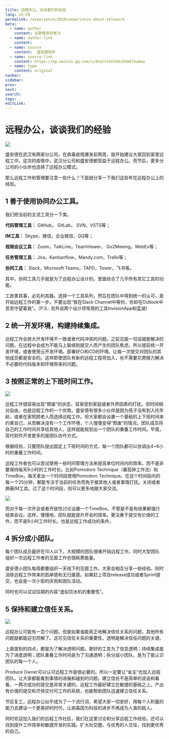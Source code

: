 ```yaml
---
title: 远程办公，谈谈我们的经验
lang: zh-CN
permalink: /experience/2020/experience-about-telework
meta:
  - name: author
    content: 北欧程序员老马
  - name: author-link
    content: 
  - name: source
    content:  盛安德软件
  - name: source-link
    content: https://mp.weixin.qq.com/s/AXalSskUlK6cbkA6lku0ow
  - name: type
    content: original
navbar:
sidebar:
prev:
next:
search:
tags:
editLink:
---
```

# 远程办公，谈谈我们的经验

<copyright :meta="$frontmatter.meta" />

![](./tc.01.01.005/1.jpg)

盛安德在武汉有两家分公司。在病毒疫情爆发前两周，就开始建议大家回到家里远程工作。这次的疫情中，武汉分公司和盛安德都受益于远程办公。而节后，更多分公司的小伙伴也选择了远程办公模式。

那么远程工作和管理要注意一些什么？下面就分享一下我们这些年在远程办公上的经验。

## 1 善于使用协同办公工具。

我们把当前的主流工具分一下类。

**代码管理工具：** GitHub， GitLab， SVN，VSTS等；

**IM工具：** Skype，微信，企业微信，QQ等；

**视频会议工具：** Zoom，TalkLine，TeamViewer， Go2Meeing，WebEx等；

**任务管理工具：** Jira，Kanbanflow，Mandy.com，Trello等；

**协同工具：** Slack，Microsoft Teams，TAPD，Tower，飞书等。

其中，协同工具几乎就是为了远程办公设计的。里面综合了几乎所有其它工具的功能。

工欲善其事，必先利其器。选择一个工具系列，然后在团队中得到统一的认可，是开始远程工作的第一步。不要出现“我在Slack Channel中等你，你却在Outlook中苦苦守望着我”。（P.S.: 另外说两个设计师常用的工具InvisionApp和蓝湖）

## 2 统一开发环境，构建持续集成。

远程工作会放大开发环境不一致或者代码冲突的问题。之前见面一句话就能解决的问题，在远程中会成为不能马上联络到提交人而产生的团队焦虑。所以提前统一开发环境，或者使用云开发环境。部署好CI和CD的环境。让每一次提交对团队的其他成员都是安全的。这样即使团队有新的远程工程师加入，也不需要花费精力解决不必要的代码版本和环境带来的问题。

## 3 按照正常的上下班时间工作。

![](./tc.01.01.005/2.jpg)

远程工作很容易出现“颓废”的状态，容易受到家庭或者外界因素的打扰。但时间相对自由，也是远程工作的一个优势。盛安德有很多小伙伴是因为孩子没有到入托年龄，或者在家照顾老人而选择远程工作。但大家都会设置一个基础的上下班时间来约束自己，从而解决没有一个工作环境，个人慢慢变得“颓废”的情况。团队成员将自己的工作时间共享给其他人，这样就能规划出一个团队的重叠工作时间。毕竟，现代软件开发更多的是团队协作方式。

根据经验，只要团队提出固定上下班时间的方式，每一个团队都可以协调出4~6小时的重叠工作时间。

远程工作者也可以尝试使用一些时间管理方法来提高单位时间内的效率。而不是非要保持每天8小时的工作时长。比如Pomodoro Technique（番茄钟工作法）和TimeBox。每天拿出一个时间段使用Pomodoro Technique。在这个时间段内的每一个25分钟，都能专注于当前的任务而免于被其他人或者事情打扰。关闭或者屏蔽IM工具。过了这个时间段，则可以更多地跟大家交流。

![](./tc.01.01.005/3.jpg)

而对于每一次开会或者开放性讨论设置一个TimeBox。不管是不是有结果都强行结束会议。这样，慢慢地，团队就能提升开会的效率。更注重于提交有价值的工作，而不是8小时工作时长。也是远程工作成功的条件。

## 4 拆分成小团队。

每个团队成员最好在10人以下。大规模的团队很难开始远程工作。同时大型团队组织一次远程工作者的见面工作也很耗费能量。

盛安德小团队每周都要组织一天线下的见面工作。大家会相互分享一些经验。同时消除远程工作带来的孤单感和无归属感。如果赶上项目release成功或者Sprint提交，也会是一次小型的庆祝和团队活动。

同时也可以试试往期的内容“虚拟饮水机的重要性”。

## 5 保持和建立信任关系。

![](./tc.01.01.005/4.jpg)

远程办公可能有一百个问题。但是如果谁能真正地解决信任关系的问题，其他所有问题就都能迎刃而解了。这可见信任关系的重要性，透明是解决信任问题的关键。

上面提到的四点，都是为了解决透明问题。更好的工具为了信息透明；持续集成是为了进度透明；团队重叠工作时间是为了沟通透明；拆分成小团队，是为了能认识团队的每一个人。

Produce Owner可以认可远程工作是很必要的。所以一定要让“金主”也加入远程团队。让大家都能看到事情的进展和碰到的问题。建立信任不是简单的说说和看看，一两次成功的提交是非常关键的。远程工作最好建立在敏捷的基础之上。产出有价值的提交和尽快交付可工作的系统，也能帮助团队迅速建立信任关系。

节后复工，远程办公似乎成为了一个流行词，希望大家一切安好，用每个人积蓄的能力去建设一个更美好的时代，让病毒因为科技的进步不再成为人类的敌人。

同时欢迎加入我们的远程工作社区，我们在这里讨论和分享远程工作经验。还可以找到提升工作效率和敏捷开发的实践。扩大社交圈，与优秀的人交往，找到更优秀的自己。
